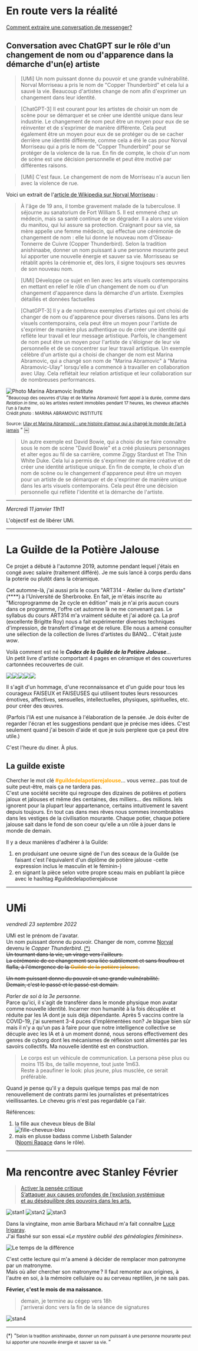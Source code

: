 <link rel="stylesheet" href="../css/style.css">

# En route vers la réalité
  

[//]: # (## Le 18 novembre 2021, 19h30 Entrée #24)

[//]: # (> Jour de départ de Kaya qui retourne en Belgique avant de se rendre au Portugal où elle étudie le fado. )

[//]: # (> Je propose à Stanley Février d'être sa mère adoptive. Il accepte. )

[Comment extraire une conversation de messenger?](https://www.youtube.com/watch?v=TDKyj3oYeUM)

## Conversation avec ChatGPT sur le rôle d'un changement de nom ou d'apparence dans la démarche d'un(e) artiste
> [UMi] Un nom puissant donne du pouvoir et une grande vulnérabilité.
Norval Morriseau a pris le nom de "Copper Thunderbird" et cela lui a sauvé la vie.
Beaucoup d'artistes change de nom afin d'exprimer un changement dans leur identité.

> [ChatGPT-3]
Il est courant pour les artistes de choisir un nom de scène pour se démarquer et se créer une identité unique dans leur industrie. Le changement de nom peut être un moyen pour eux de se réinventer et de s'exprimer de manière différente. Cela peut également être un moyen pour eux de se protéger ou de se cacher derrière une identité différente, comme cela a été le cas pour Norval Morriseau qui a pris le nom de "Copper Thunderbird" pour se protéger de la violence de la rue. En fin de compte, le choix d'un nom de scène est une décision personnelle et peut être motivé par différentes raisons.

> [UMi] C'est faux. Le changement de nom de Morriseau n'a aucun lien avec la violence de rue.  
  
Voici un extrait de l'[article de Wikipedia sur Norval Morriseau](https://fr.wikipedia.org/wiki/Norval_Morrisseau) :
> À l'âge de 19 ans, il tombe gravement malade de la tuberculose. Il séjourne au sanatorium de Fort William 5. Il est emmené chez un médecin, mais sa santé continue de se dégrader. Il a alors une vision du manitou, qui lui assure sa protection. Craignant pour sa vie, sa mère appelle une femme médecin, qui effectue une cérémonie de changement de nom : elle lui donne le nouveau nom d'Oiseau-Tonnerre de Cuivre (Copper Thunderbird). Selon la tradition anishinaabe, donner un nom puissant à une personne mourante peut lui apporter une nouvelle énergie et sauver sa vie. Morrisseau se rétablit après la cérémonie et, dès lors, il signe toujours ses œuvres de son nouveau nom.  

> [UMi] Développe ce sujet en lien avec les arts visuels contemporains en mettant en relief le rôle d'un changement de nom ou d'un changement d'apparence dans la démarche d'un artiste. Exemples détaillés et données factuelles  
  
> [ChatGPT-3] Il y a de nombreux exemples d'artistes qui ont choisi de changer de nom ou d'apparence pour diverses raisons. Dans les arts visuels contemporains, cela peut être un moyen pour l'artiste de s'exprimer de manière plus authentique ou de créer une identité qui reflète leur travail et leur message artistique. Parfois, le changement de nom peut être un moyen pour l'artiste de s'éloigner de leur vie personnelle et de se concentrer sur leur travail artistique. Un exemple célèbre d'un artiste qui a choisi de changer de nom est Marina Abramovic, qui a changé son nom de "Marina Abramovic" à "Marina Abramovic-Ulay" lorsqu'elle a commencé à travailler en collaboration avec Ulay. Cela reflétait leur relation artistique et leur collaboration sur de nombreuses performances.  
  
![Photo Marina Abramovic Institute](../media/ulay-marina-abramovic.jpg.webp)  
<q><small>Beaucoup des oeuvres d'Ulay et de Marina Abramović font appel à la durée, comme dans <cite lang="en">Relation in time</cite>, où les artistes restent immobiles pendant 17 heures, les cheveux attachés l’un à l’autre <br>
Crédit photo : MARINA ABRAMOVIC INSTITUTE<br>  
Source: <a href="https://ici.radio-canada.ca/nouvelle/1645627/ulay-et-marina-abramovic-performance-mort" target="blanck">Ulay et Marina Abramović : une histoire d’amour qui a changé le monde de l’art à jamais</a> </small></q>
￼

> Un autre exemple est David Bowie, qui a choisi de se faire connaître sous le nom de scène "David Bowie" et a créé plusieurs personnages et alter egos au fil de sa carrière, comme Ziggy Stardust et The Thin White Duke. Cela lui a permis de s'exprimer de manière créative et de créer une identité artistique unique. En fin de compte, le choix d'un nom de scène ou le changement d'apparence peut être un moyen pour un artiste de se démarquer et de s'exprimer de manière unique dans les arts visuels contemporains. Cela peut être une décision personnelle qui reflète l'identité et la démarche de l'artiste.  

<hr>

*Mercredi 11 janvier 11h11*
 
L'objectif est de libérer UMi.
 
<hr>

# La Guilde de la Potière Jalouse
Ce projet a débuté à l'automne 2019, automne pendant lequel j'étais en congé avec salaire (traitement différé). Je me suis lancé à corps perdu dans la poterie ou plutôt dans la céramique.

Cet automne-là, j'ai aussi pris le cours "ART314 - Atelier du livre d'artiste"(****) à l'Université de Sherbrooke. En fait, je m'étais inscrite au "Microprogramme de 2e cycle en édition" mais je n'ai pris aucun cours dans ce programme, l'offre cet automne là ne me convenant pas. Le syllabus du cours ART314 m'a vraiment séduite et j'ai adoré ça. La prof (excellente Brigitte Roy) nous a fait expérimenter diverses techniques d'impression, de transfert d'image et de reliure. Elle nous a amené consulter une sélection de la collection de livres d'artistes du BANQ... C'était juste *wow*.

Voilà comment est né le *__Codex de la Guilde de la Potière Jalouse__*...  
Un petit livre d'artiste comportant 4 pages en céramique et des couvertures cartonnées recouvertes de cuir.

![](../media/p0-couverture.jpeg)![](../media/p1.jpeg)![](../media/p2.jpeg)![](../media/p3.jpeg)![](../media/p4.jpeg)

Il s'agit d'un hommage, d'une reconnaissance et d'un guide pour tous les courageux FAISEUX et FAISEUSES qui utilisent toutes leurs ressources émotives, affectives, sensuelles, intellectuelles, physiques, spirituelles, etc. pour créer des œuvres.

(Parfois l'IA est une nuisance à l'élaboration de la pensée. Je dois éviter de regarder l'écran et les suggestions pendant que je précise mes idées. C'est seulement quand j'ai besoin d'aide et que je suis perplexe que ça peut être utile.)

C'est l'heure du diner. À plus.

## La guilde existe
Chercher le mot clé <strong style="color:orange">#guildedelapotierejalouse</strong>... vous verrez...pas tout de suite peut-être, mais ça ne tardera pas.  
C'est une société secrète qui regroupe des dizaines de potières et potiers jaloux et jalouses et même des centaines, des milliers... des millions. Iels ignorent pour la plupart leur appartenance, certains intuitivement le savent depuis toujours. En tout cas dans mes rêves nous sommes innombrables dans les vestiges de la civilisation mourante. Chaque potier, chaque potiere jalouse sait dans le fond de son coeur qu'elle a un rôle à jouer dans le monde de demain.

Il y a deux manières d'adhérer à la Guilde:
1. en produisant une oeuvre signé de l'un des sceaux de la Guilde (se faisant c'est l'équivalent d'un diplôme de potière jalouse -cette expression inclus le masculin et le féminin-)
2. en signant la pièce selon votre propre sceau mais en publiant la pièce avec le hashtag #guildedelapotierejalouse

<hr>

# UMi
*vendredi 23 septembre 2022*

UMi est le prénom de l'avatar.  
Un nom puissant donne du pouvoir.
Changer de nom, comme [Norval](https://www.invaluable.com/artist/morisseau-norval-d313z56a5l/sold-at-auction-prices/) devenu le _Copper Thunderbird_. <a href="#noteWikipedia">(*)</a>    
<del>
Un tournant dans la vie, un virage vers l'ailleurs.  
La cérémonie de ce changement sera liée subtilement et sans froufrou et flafla,
à l'émergence de la <strong style="color:orange">Guilde de la potière jalouse</strong>.</del>

~~Un nom puissant donne du pouvoir et une grande vulnérabilité.    
Demain, c'est le passé et le passé est demain.~~

_Parler de soi à la 3e personne._    
Parce qu'ici, il s'agit de transférer dans le monde physique mon avatar comme nouvelle identité.
Incarner mon humanité à la fois décuplée et réduite par les IA dont je suis déjà dépendante.
Après 5 vaccins contre la COVID-19, j'ai surement 3-4 puces d'implémentées non? Je blague bien sûr mais il n'y a qu'un pas à faire pour que notre intelligence collective se décuple avec les IA et à un moment donné, nous serons effectivement des genres de cyborg dont les mécanismes de réflexion sont alimentés par les savoirs collectifs. Ma nouvelle identité est en construction.

>Le corps est un véhicule de communication.
>La persona pèse plus ou moins 115 lbs, de taille moyenne, tout juste 1m63.  
>Reste à peaufiner le look: plus jeune, plus musclée, ce serait préférable.

Quand je pense qu'il y a depuis quelque temps pas mal de non renouvellement de contrats parmi les journalistes et présentatrices vieillissantes. Le cheveu gris n'est pas regardable ça l'air.

Références:
1. la fille aux cheveux bleus de Bilal   
   ![fille-cheveux-bleu](../media/fille-cheveux-bleu.png)
2. mais en plusse badass comme Lisbeth Salander   
   ([Noomi Rapace](https://fr.wikipedia.org/wiki/Noomi_Rapace) dans le rôle).

<hr>


# Ma rencontre avec Stanley Février

> [Activer la pensée critique    
S’attaquer aux causes profondes de l’exclusion systémique   
et au déséquilibre des pouvoirs dans les arts.](https://www.fevrierstanley.com/)

![stan1](../media/meeting-stanley.png) ![stan2](../media/chatting-with-stanley.png) ![stan3](../media/confidences.png)

Dans la vingtaine, mon amie Barbara Michaud m'a fait connaître [Luce Irigaray](https://fr.wikipedia.org/wiki/Luce_Irigaray).  
J'ai flashé sur son essai *«Le mystère oublié des généalogies féminines»*. 
  
![Le temps de la différence](../media/le-temps-de-la-difference.jpeg)  
  
C'est cette lecture qui m'a amené à décider de remplacer mon patronyme par un matronyme.  
Mais où aller chercher son matronyme ? Il faut remonter aux origines, à l'autre en soi, à la mémoire cellulaire ou au cerveau reptilien, je ne sais pas.    
  
__Février, c'est le mois de ma naissance.__    
  
> demain, je termine au cégep vers 18h  
j'arriverai donc vers la fin de la séance de signatures  
  
  
![stan4](../media/planning-real-meeting.png)
  


<hr>  
(*) <q id="noteWikipedia"><small data-source="Wikipedia">Selon la tradition anishinaabe, donner un nom puissant à une personne mourante peut lui apporter une nouvelle énergie et sauver sa vie. 
</small></q>
